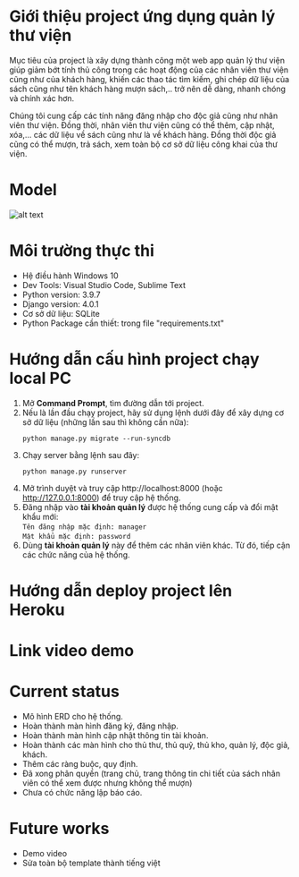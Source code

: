 ﻿# Giới thiệu project ứng dụng quản lý thư viện
Mục tiêu của project là xây dựng thành công một web app quản lý thư viện giúp giảm bớt tính thủ công trong các hoạt động của các nhân viên thư viện cũng như của khách hàng, khiến các thao tác tìm kiếm, ghi chép dữ liệu của sách cũng như tên khách hàng mượn sách,.. trở nên dễ dàng, nhanh chóng và chính xác hơn.

Chúng tôi cung cấp các tính năng đăng nhập cho độc giả cũng như nhân viên thư viện. Đồng thời, nhân viên thư viện cũng có thể thêm, cập nhật, xóa,... các dữ liệu về sách cũng như là về khách hàng. Đồng thời độc giả cũng có thể mượn, trả sách, xem toàn bộ cơ sở dữ liệu công khai của thư viện.
# Model
![alt text](https://github.com/12-group/project-library-management-system/blob/main/erd.jpg?raw=true)
# Môi trường thực thi
- Hệ điều hành Windows 10
- Dev Tools: Visual Studio Code, Sublime Text
- Python version: 3.9.7
- Django version: 4.0.1
- Cơ sở dữ liệu: SQLite
- Python Package cần thiết: trong file "requirements.txt"
# Hướng dẫn cấu hình project chạy local PC
1. Mở **Command Prompt**, tìm đường dẫn tới project.
2. Nếu là lần đầu chạy project, hãy sử dụng lệnh dưới đây để xây dựng cơ sở dữ liệu (những lần sau thì không cần nữa):
	```
	python manage.py migrate --run-syncdb
	```
3. Chạy server bằng lệnh sau đây:
	```
	python manage.py runserver
	```
4. Mở trình duyệt và truy cập http://localhost:8000 (hoặc http://127.0.0.1:8000) để truy cập hệ thống.
5. Đăng nhập vào **tài khoản quản lý** được hệ thống cung cấp và đổi mật khẩu mới:  
	``Tên đăng nhập mặc định: manager``  
	``Mật khẩu mặc định: password``
6. Dùng **tài khoản quản lý** này để thêm các nhân viên khác. Từ đó, tiếp cận các chức năng của hệ thống.
# Hướng dẫn deploy project lên Heroku

# Link video demo

# Current status
- Mô hình ERD cho hệ thống.
- Hoàn thành màn hình đăng ký, đăng nhập.
- Hoàn thành màn hình cập nhật thông tin tài khoản.
- Hoàn thành các màn hình cho thủ thư, thủ quỹ, thủ kho, quản lý, độc giả, khách.
- Thêm các ràng buộc, quy định.
- Đã xong phân quyền (trang chủ, trang thông tin chi tiết của sách nhân viên có thể xem được nhưng không thể mượn)
- Chưa có chức năng lập báo cáo.
# Future works
- Demo video
- Sửa toàn bộ template thành tiếng việt
